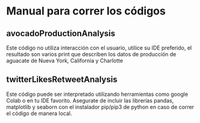 # Manual para correr los códigos

## avocadoProductionAnalysis
Este código no utiliza interacción con el usuario, utilice su IDE preferido, el resultado son varios print que describen los datos de producción de aguacate de Nueva York, California y Charlotte

## twitterLikesRetweetAnalysis
Este código puede ser interpretado utilizando herramientas como google Colab o en tu IDE favorito. Asegurate de incluir las librerías pandas, matplotlib y seaborn con el instalador pip/pip3 de python en caso de correr el código de manera local.
